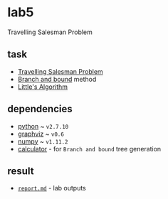 # lab5

Travelling Salesman Problem

## task

- [Travelling Salesman Problem](https://en.wikipedia.org/wiki/Ford%E2%80%93Fulkerson_algorithm)
- [Branch and bound](https://en.wikipedia.org/wiki/Branch_and_bound) method
- [Little's Algorithm](http://dspace.mit.edu/bitstream/handle/1721.1/46828/algorithmfortrav00litt.pdf)

## dependencies

- [python](https://www.python.org/) ~ `v2.7.10`
- [graphviz](https://github.com/xflr6/graphviz) ~ `v0.6`
- [numpy](http://www.numpy.org/) ~ `v1.11.2`
- [calculator](http://habr.x1site.ru/) - for `Branch and bound` tree generation

## result

- [`report.md`](https://github.com/Drapegnik/bsu/tree/master/decision-science/lab5/report.md) -
  lab outputs
